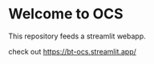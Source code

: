 # Welcome to OCS

This repository feeds a streamlit webapp.

check out https://bt-ocs.streamlit.app/
